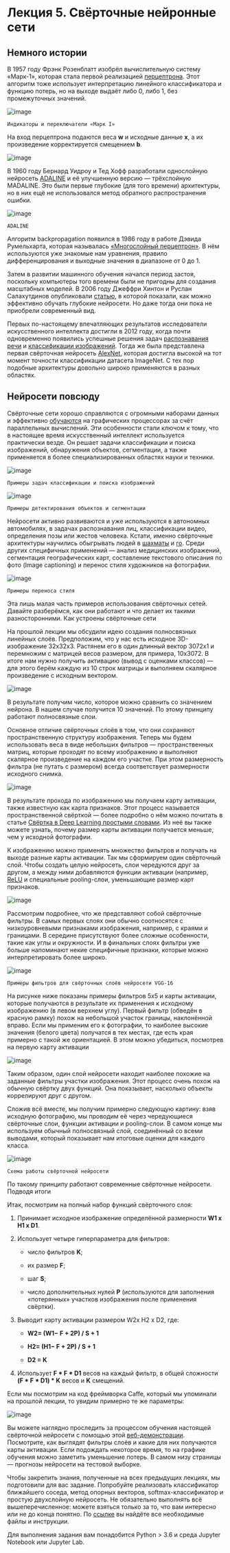 # Лекция 5. Свёрточные нейронные сети

## Немного истории

В 1957 году Фрэнк Розенблатт изобрёл вычислительную систему «Марк-1», которая стала первой реализацией [перцептрона](https://ru.wikipedia.org/wiki/%D0%9F%D0%B5%D1%80%D1%86%D0%B5%D0%BF%D1%82%D1%80%D0%BE%D0%BD). Этот алгоритм тоже использует интерпретацию линейного классификатора и функцию потерь, но на выходе выдаёт либо 0, либо 1, без промежуточных значений.

![image](pics5/image0.png)

`Индикаторы и переключатели «Марк I»`

На вход перцептрона подаются веса **w** и исходные данные **x**, а их произведение корректируется смещением **b**.

![image](pics5/image1.png)

В 1960 году Бернард Уидроу и Тед Хофф разработали однослойную нейросеть [ADALINE](https://en.wikipedia.org/wiki/ADALINE) и её улучшенную версию — трёхслойную MADALINE. Это были первые глубокие (для того времени) архитектуры, но в них ещё не использовался метод обратного распространения ошибки. 

![image](pics5/image2.png)

`ADALINE`

Алгоритм backpropagation появился в 1986 году в работе Дэвида Румельхарта, которая называлась [«Многослойный перцептрон»](https://ru.wikipedia.org/wiki/%D0%9C%D0%BD%D0%BE%D0%B3%D0%BE%D1%81%D0%BB%D0%BE%D0%B9%D0%BD%D1%8B%D0%B9_%D0%BF%D0%B5%D1%80%D1%86%D0%B5%D0%BF%D1%82%D1%80%D0%BE%D0%BD_%D0%A0%D1%83%D0%BC%D0%B5%D0%BB%D1%8C%D1%85%D0%B0%D1%80%D1%82%D0%B0). В нём используются уже знакомые нам уравнения, правило дифференцирования и выходные значения в диапазоне от 0 до 1.

Затем в развитии машинного обучения начался период застоя, поскольку компьютеры того времени были не пригодны для создания масштабных моделей. В 2006 году Джеффри Хинтон и Руслан Салахутдинов опубликовали [статью](https://www.ncbi.nlm.nih.gov/pubmed/16873662), в которой показали, как можно эффективно обучать глубокие нейросети. Но даже тогда они пока не приобрели современный вид.

Первых по-настоящему впечатляющих результатов исследователи искусственного интеллекта достигли в 2012 году, когда почти одновременно появились успешные решения задач [распознавания речи](https://static.googleusercontent.com/media/research.google.com/ru//pubs/archive/38131.pdf) и [классификации изображений](https://papers.nips.cc/paper/4824-imagenet-classification-with-deep-convolutional-neural-networks.pdf). Тогда же была представлена первая свёрточная нейросеть [AlexNet](https://en.wikipedia.org/wiki/AlexNet), которая достигла высокой на тот момент точности классификации датасета ImageNet. С тех пор подобные архитектуры довольно широко применяются в разных областях.

## Нейросети повсюду

Свёрточные сети хорошо справляются с огромными наборами данных и эффективно [обучаются](https://www.reg.ru/cloud-services/cloud_gpu/machine_learning) на графических процессорах за счёт параллельных вычислений. Эти особенности стали ключом к тому, что в настоящее время искусственный интеллект используется практически везде. Он решает задачи классификации и поиска изображений, обнаружения объектов, сегментации, а также применяется в более специализированных областях науки и техники.

![image](pics5/image3.png)

`Примеры задач классификации и поиска изображений`

![image](pics5/image4.png)

`Примеры детектирования объектов и сегментации`

Нейросети активно развиваются и уже используются в автономных автомобилях, в задачах распознавания лиц, классификации видео, определения позы или жестов человека. Кстати, именно свёрточные архитектуры научились обыгрывать людей в [шахматы](https://ru.wikipedia.org/wiki/AlphaZero) и [го](https://nplus1.ru/material/2016/03/10/gogogo). Среди других специфичных применений — анализ медицинских изображений, сегментация географических карт, составление текстового описания по фото (Image captioning) и перенос стиля художников на фотографии.

![image](pics5/image5.png)

`Примеры переноса стиля`

Эта лишь малая часть примеров использования свёрточных сетей. Давайте разберёмся, как они работают и что делает их такими разносторонними.
Как устроены свёрточные сети

На прошлой лекции мы обсудили идею создания полносвязных линейных слоёв. Предположим, что у нас есть исходное 3D-изображение 32x32x3. Растянем его в один длинный вектор 3072x1 и перемножим с матрицей весов размером, для примера, 10x3072. В итоге нам нужно получить активацию (вывод с оценками классов) — для этого берём каждую из 10 строк матрицы и выполняем скалярное произведение с исходным вектором.

![image](pics5/image6.png)

В результате получим число, которое можно сравнить со значением нейрона. В нашем случае получится 10 значений. По этому принципу работают полносвязные слои.

Основное отличие свёрточных слоёв в том, что они сохраняют пространственную структуру изображения. Теперь мы будем использовать веса в виде небольших фильтров — пространственных матриц, которые проходят по всему изображению и выполняют скалярное произведение на каждом его участке. При этом размерность фильтра (не путать с размером) всегда соответствует размерности исходного снимка.

![image](pics5/image7.png)

В результате прохода по изображению мы получаем карту активации, также известную как карта признаков. Этот процесс называется пространственной свёрткой — более подробно о нём можно почитать в статье [Свёртка в Deep Learning простыми словами](https://www.reg.ru/blog/svyortka-v-deep-learning-prostymi-slovami/). Из неё вы также можете узнать, почему размер карты активации получается меньше, чем у исходной фотографии.

К изображению можно применять множество фильтров и получать на выходе разные карты активации. Так мы сформируем один свёрточный слой. Чтобы создать целую нейросеть, слои чередуются друг за другом, а между ними добавляются функции активации (например, [ReLU](https://en.wikipedia.org/wiki/Rectifier_(neural_networks)) и специальные pooling-слои, уменьшающие размер карт признаков.

![image](pics5/image8.png)

Рассмотрим подробнее, что же представляют собой свёрточные фильтры. В самых первых слоях они обычно соотносятся с низкоуровневыми признаками изображения, например, с краями и границами. В середине присутствуют более сложные особенности, такие как углы и окружности. И в финальных слоях фильтры уже больше напоминают некие специфичные признаки, которые можно интерпретировать более широко.

![image](pics5/image9.png)

`Примеры фильтров для свёрточных слоёв нейросети VGG-16`

На рисунке ниже показаны примеры фильтров 5x5 и карты активации, которые получаются в результате их применения к исходному изображению (в левом верхнем углу). Первый фильтр (обведён в красную рамку) похож на небольшой участок границы, наклонённой вправо. Если мы применим его к фотографии, то наиболее высокие значения (белого цвета) получатся в тех местах, где есть края примерно с такой же ориентацией. В этом можно убедиться, посмотрев на первую карту активации

![image](pics5/image10.png)

Таким образом, один слой нейросети находит наиболее похожие на заданные фильтры участки изображения. Этот процесс очень похож на обычную свёртку двух функций. Она показывает, насколько объекты коррелируют друг с другом.

Сложив всё вместе, мы получим примерно следующую картину: взяв исходную фотографию, мы проводим её через чередующиеся свёрточные слои, функции активации и pooling-слои. В самом конце мы используем обычный полносвязный слой, соединённый со всеми выводами, который показывает нам итоговые оценки для каждого класса. 

![image](pics5/image11.png)

`Схема работы свёрточной нейросети`

По такому принципу работают современные свёрточные нейросети.
Подводя итоги

Итак, посмотрим на полный набор функций свёрточного слоя:

 1. Принимает исходное изображение определённой размерности **W1 x H1 x D1**.
 
2. Использует четыре гиперпараметра для фильтров:

    * число фильтров **K**;
    
    * их размер **F**;
    
    * шаг **S**;
    
    * число дополнительных нулей **P** (используются для заполнения «потерянных» участков изображения после применения свёртки).
    
3. Выводит карту активации размером W2x H2 x D2, где:
 
    * **W2= (W1− F + 2P) / S + 1**
    
    * **H2= (H1− F + 2P) / S + 1**
    
    * **D2 = K**
    
4. Использует **F * F * D1** весов на каждый фильтр, в общей сложности **(F * F * D1) * K** весов и **K** смещений. 

Если мы посмотрим на код фреймворка Caffe, который мы упоминали на прошлой лекции, то увидим примерно те же параметры:

![image](pics5/image12.png)

Вы можете наглядно проследить за процессом обучения настоящей свёрточной нейросети с помощью этой [веб-демонстрации](https://cs.stanford.edu/people/karpathy/convnetjs/demo/cifar10.html). Посмотрите, как выглядят фильтры слоёв и какие для них получаются карты активации. Если подождать некоторое время, то на графике обучения можно заметить уменьшение потерь. В самом низу страницы — прогнозы нейросети на тестовой выборке.

Чтобы закрепить знания, полученные на всех предыдущих лекциях, мы подготовили для вас задание. Попробуйте реализовать классификатор ближайшего соседа, метод опорных векторов, softmax-классификатор и простую двухслойную нейросеть. Не обязательно выполнять всё вышеперечисленное: можете взяться только за то, что вам интересно или не до конца понятно. По [ссылке](https://drive.google.com/file/d/16cJpdZroHU-BiuZdIk6jLweILP-CRIUm/view) вы найдёте все необходимые файлы и инструкции.

Для выполнения задания вам понадобится Python > 3.6 и среда Jupyter Notebook или Jupyter Lab.






